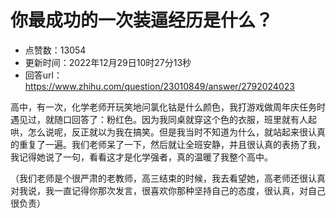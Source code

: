 # 你最成功的一次装逼经历是什么？
- 点赞数：13054
- 更新时间：2022年12月29日10时27分13秒
- 回答url：https://www.zhihu.com/question/23010849/answer/2792024023
<body>
 <p data-pid="xJ7TDjXm">高中，有一次，化学老师开玩笑地问氯化钴是什么颜色，我打游戏做周年庆任务时遇见过，就随口回答了：粉红色。因为我同桌就穿这个色的衣服，班里就有人起哄，怎么说呢，反正就以为我在搞笑。但是我当时不知道为什么，就站起来很认真的重复了一遍。我们老师呆了一下，然后就让全班安静，并且很认真的表扬了我，我记得她说了一句，看看这才是化学强者，真的温暖了我整个高中。</p>
 <p data-pid="Q_0nbFOB">（我们老师是个很严肃的老教师，高三结束的时候，我去看望她，高老师还很认真对我说，我一直记得你那次发言，很喜欢你那种坚持自己的态度，很认真，对自己很负责）</p>
</body>